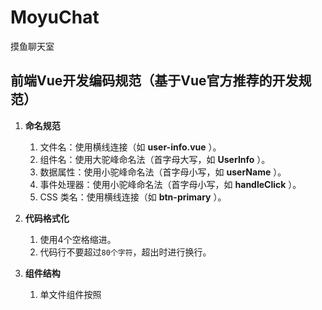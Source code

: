 # MoyuChat

摸鱼聊天室

## 前端Vue开发编码规范（基于Vue官方推荐的开发规范）

1. **命名规范**
    1. 文件名：使用横线连接（如 **user-info.vue** ）。
    2. 组件名：使用大驼峰命名法（首字母大写，如 **UserInfo** ）。
    3. 数据属性：使用小驼峰命名法（首字母小写，如 **userName** ）。
    4. 事件处理器：使用小驼峰命名法（首字母小写，如 **handleClick** ）。
    5. CSS 类名：使用横线连接（如 **btn-primary** ）。

2. **代码格式化**
    1. 使用4个空格缩进。
    2. 代码行不要超过`80个字符`，超出时进行换行。

3. **组件结构**
    1. 单文件组件按照<template>, <script>, <style>的顺序书写。
    2. 保持组件的结构清晰，尽量避免一个组件过于庞大。

4. **注释**
    1. 对组件、方法等要添加必要的注释，描述其用途和功能。
    2. 将代码逻辑复杂的地方添加注释。

5. **样式**
    1. 使用BEM (Block Element Modifier) 命名规范来命名CSS类，避免样式冲突。

6. **其他规范**
    1. 使用ES6语法，避免使用过时的语法和特性。
    2. 合理使用Vue提供的指令和功能，避免过度复杂的逻辑。
